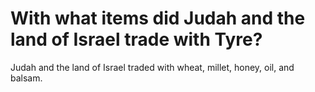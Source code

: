 # With what items did Judah and the land of Israel trade with Tyre?

Judah and the land of Israel traded with wheat, millet, honey, oil, and balsam.
